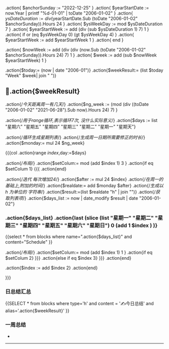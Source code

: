 .action{ $anchorSunday := "2022-12-25" }
.action{ $yearStartDate := now.Year | printf "%d-01-01" | toDate "2006-01-02" }
.action{ $ysDateDuration := div ($yearStartDate.Sub (toDate "2006-01-02" $anchorSunday)).Hours 24 }
.action{ $ysWeekDay := mod $ysDateDuration 7 }
.action{ $yearStartWeek := add (div (sub $ysDateDuration 1) 7) 1 }
.action{ if or (eq $ysWeekDay 0) (gt $ysWeekDay 4) }
    .action{ $yearStartWeek := add $yearStartWeek 1 }
.action{ end }

.action{ $nowWeek := add (div (div (now.Sub (toDate "2006-01-02" $anchorSunday)).Hours 24) 7) 1 }
.action{ $week := add (sub $nowWeek $yearStartWeek) 1 }

.action{$today:= (now | date "2006-01")}
.action{$weekResult:= (list $today "Week" $week| join " ")}


## 📅.action{$weekResult}



.action{/*今天距离周一有几天*/}
.action{$ng_week := (mod (div ((toDate "2006-01-02" "2021-06-28").Sub now).Hours 24) 7) }

.action{/*用于range循环,表示循环7次, 没什么实际意义*/}
.action{$days := list "星期六" "星期五" "星期四" "星期三" "星期二" "星期一" "星期天"}


.action{/*循环生成星期列表*/}
.action{/*生成周一日期所需要修正的时长*/}
.action{$monday:= mul 24 $ng_week}

{{{col
.action{range $index,$day:=$days}

.action{/*布局*/}
.action{$setColum:= mod (add $index 1) 3 }
.action{if eq $setColum 1}
{{{
.action{end}


.action{/*迭代 每次增加24*/}
.action{$after := mul 24 $index}
.action{/*在周一的基础上,附加的时间*/}
.action{$realdate:= add $monday $after}
.action{/*生成以 h 为单位的 字符串*/}
.action{$result:=(list $realdate "h" | join "")}
.action{/*获取列表项*/}
.action{$days_list := now | date_modify $result  | date "2006-01-02"}
	
### .action{$days_list}  .action{last (slice (list "星期一" "星期二" "星期三" "星期四" "星期五" "星期六" "星期日") 0 (add 1 $index ) )}

{{select * from blocks where name=".action{$days_list}" and content="Schedule" }}


.action{/*布局*/}
.action{$setColum:= mod (add $index 1) 1 }
.action{if eq $setColum 2}
}}}
.action{else if eq $index 3}
}}}
.action{end}

.action{$index := add  $index 2}
.action{end}

}}}

### 日总结汇总
{{SELECT * from blocks where type='h' and  content = '✍今日总结' and alias='.action{$weekResult}' }}

### 一周总结
-
---
